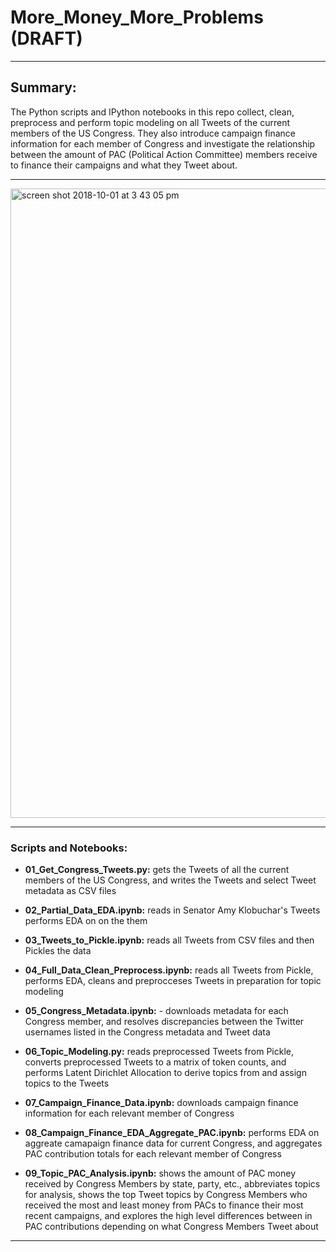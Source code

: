 # More_Money_More_Problems (DRAFT)
---

## Summary:

The Python scripts and IPython notebooks in this repo collect, clean, preprocess and perform topic modeling on all Tweets of the current members of the US Congress. They also introduce campaign finance information for each member of Congress and investigate the relationship between the amount of PAC (Political Action Committee) members receive to finance their campaigns and what they Tweet about.

---

<img width="1007" alt="screen shot 2018-10-01 at 3 43 05 pm" src="https://user-images.githubusercontent.com/25728710/46312190-59f62200-c592-11e8-9aaf-c65d65c72646.png">

---

### Scripts and Notebooks:

* __01_Get_Congress_Tweets.py:__ gets the Tweets of all the current members of the US Congress, and writes the Tweets and select Tweet metadata as CSV files

* __02_Partial_Data_EDA.ipynb:__ reads in Senator Amy Klobuchar's Tweets performs EDA on on the them

* __03_Tweets_to_Pickle.ipynb:__ reads all Tweets from CSV files and then Pickles the data

* __04_Full_Data_Clean_Preprocess.ipynb:__ reads all Tweets from Pickle, performs EDA, cleans and preprocceses Tweets in preparation for topic modeling

* __05_Congress_Metadata.ipynb:__ - downloads metadata for each Congress member, and resolves discrepancies between the Twitter usernames listed in the Congress metadata and Tweet data

* __06_Topic_Modeling.py:__ reads preprocessed Tweets from Pickle, converts preprocessed Tweets to a matrix of token counts, and performs Latent Dirichlet Allocation to derive topics from and assign topics to the Tweets

* __07_Campaign_Finance_Data.ipynb:__ downloads campaign finance information for each relevant member of Congress

* __08_Campaign_Finance_EDA_Aggregate_PAC.ipynb:__ performs EDA on aggreate camapaign finance data for current Congress, and aggregates PAC contribution totals for each relevant member of Congress

* __09_Topic_PAC_Analysis.ipynb:__ shows the amount of PAC money received by Congress Members by state, party, etc., abbreviates topics for analysis, shows the top Tweet topics by Congress Members who received the most and least money from PACs to finance their most recent campaigns, and explores the high level differences between in PAC contributions depending on what Congress Members Tweet about

---
